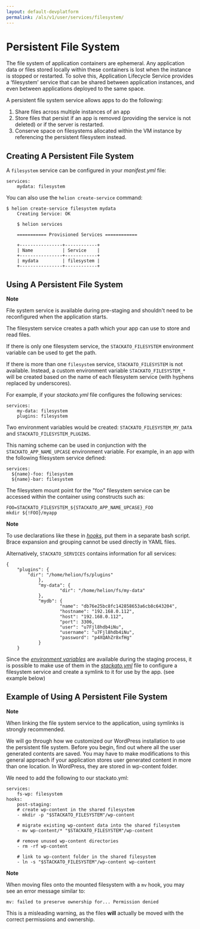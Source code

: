```yaml
---
layout: default-devplatform
permalink: /als/v1/user/services/filesystem/
---
```

<!--PUBLISHED-->

Persistent File System[](#persistent-file-system "Permalink to this headline")
===============================================================================

The file system of application containers are ephemeral. Any application
data or files stored locally within these containers is lost when the
instance is stopped or restarted. To solve this, Application Lifecycle Service provides a
‘filesystem’ service that can be shared between application instances,
and even between applications deployed to the same space.

A persistent file system service allows apps to do the following:

1.  Share files across multiple instances of an app
2.  Store files that persist if an app is removed (providing the service
    is not deleted) or if the server is restarted.
3.  Conserve space on filesystems allocated within the VM instance by
    referencing the persistent filesystem instead.

Creating A Persistent File System[](#creating-a-persistent-file-system "Permalink to this headline")
-----------------------------------------------------------------------------------------------------

A `filesystem` service can be configured in your
*manifest.yml* file:

    services:
        mydata: filesystem

You can also use the `helion create-service`
command:

    $ helion create-service filesystem mydata
        Creating Service: OK

        $ helion services

        =========== Provisioned Services ============

        +----------------+------------+
        | Name           | Service    |
        +----------------+------------+
        | mydata         | filesystem |
        +----------------+------------+

Using A Persistent File System[](#using-a-persistent-file-system "Permalink to this headline")
-----------------------------------------------------------------------------------------------

**Note**

File system service is available during pre-staging and shouldn't need
to be reconfigured when the application starts.

The filesystem service creates a path which your app can use to store
and read files.

If there is only one filesystem service, the
`STACKATO_FILESYSTEM` environment variable can be
used to get the path.

If there is more than one `filesystem` service,
`STACKATO_FILESYSTEM` is not available. Instead, a
custom environment variable `STACKATO_FILESYSTEM_*`
will be created based on the name of each filesystem service (with
hyphens replaced by underscores).

For example, if your *stackato.yml* file configures the following
services:

    services:
        my-data: filesystem
        plugins: filesystem

Two environment variables would be created:
`STACKATO_FILESYSTEM_MY_DATA` and
`STACKATO_FILESYSTEM_PLUGINS`.

This naming scheme can be used in conjunction with the
`STACKATO_APP_NAME_UPCASE` environment variable. For
example, in an app with the following filesystem service defined:

    services:
      ${name}-foo: filesystem
      ${name}-bar: filesystem

The filesystem mount point for the "foo" filesystem service can be
accessed within the container using constructs such as:

    FOO=STACKATO_FILESYSTEM_${STACKATO_APP_NAME_UPCASE}_FOO
    mkdir ${!FOO}/myapp

**Note**

To use declarations like these in
[*hooks*](/als/v1/user/deploy/stackatoyml/#stackato-yml-hooks), put them in a
separate bash script. Brace expansion and grouping cannot be used
directly in YAML files.

Alternatively, `STACKATO_SERVICES` contains
information for all services:

    {
        "plugins": {
            "dir": "/home/helion/fs/plugins"
                },
                "my-data": {
                        "dir": "/home/helion/fs/my-data"
                },
                "mydb": {
                        "name": "db76e25bc8fc142858653a6cb8c643204",
                        "hostname": "192.168.0.112",
                        "host": "192.168.0.112",
                        "port": 3306,
                        "user": "u7Fjl8hdb4iNu",
                        "username": "u7Fjl8hdb4iNu",
                        "password": "p4XQAhZr8xfHg"
                }
        }

Since the [*environment
variables*](/als/v1/user/reference/environment/#environment-variables) are
available during the staging process, it is possible to make use of them
in the [*stackato.yml*](/als/v1/user/deploy/stackatoyml/#stackato-yml) file to
configure a filesystem service and create a symlink to it for use by the
app. (see example below)

Example of Using A Persistent File System[](#example-of-using-a-persistent-file-system "Permalink to this headline")
---------------------------------------------------------------------------------------------------------------------

**Note**

When linking the file system service to the application, using symlinks
is strongly recommended.

We will go through how we customized our WordPress installation to use
the persistent file system. Before you begin, find out where all the
user generated contents are saved. You may have to make modifications to
this general approach if your application stores user generated content
in more than one location. In WordPress, they are stored in wp-content
folder.

We need to add the following to our stackato.yml:

    services:
        fs-wp: filesystem
    hooks:
        post-staging:
        # create wp-content in the shared filesystem
        - mkdir -p "$STACKATO_FILESYSTEM"/wp-content

        # migrate existing wp-content data into the shared filesystem
        - mv wp-content/* "$STACKATO_FILESYSTEM"/wp-content

        # remove unused wp-content directories
        - rm -rf wp-content

        # link to wp-content folder in the shared filesystem
        - ln -s "$STACKATO_FILESYSTEM"/wp-content wp-content

**Note**

When moving files onto the mounted filesystem with a `mv` hook, you may see an error message similar to:

    mv: failed to preserve ownership for... Permission denied

This is a misleading warning, as the files **will** actually be moved with
the correct permissions and ownership.